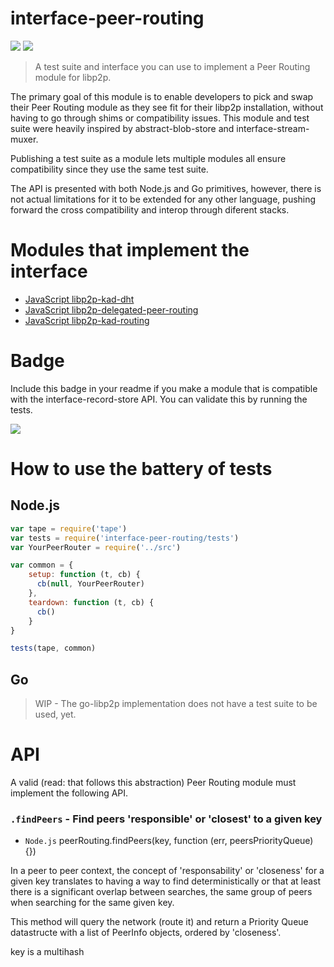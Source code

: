 interface-peer-routing
=====================

[![](https://img.shields.io/badge/made%20by-Protocol%20Labs-blue.svg?style=flat-square)](http://ipn.io) [![](https://img.shields.io/badge/freenode-%23ipfs-blue.svg?style=flat-square)](http://webchat.freenode.net/?channels=%23ipfs)

> A test suite and interface you can use to implement a Peer Routing module for libp2p.

The primary goal of this module is to enable developers to pick and swap their Peer Routing module as they see fit for their libp2p installation, without having to go through shims or compatibility issues. This module and test suite were heavily inspired by abstract-blob-store and interface-stream-muxer.

Publishing a test suite as a module lets multiple modules all ensure compatibility since they use the same test suite.

The API is presented with both Node.js and Go primitives, however, there is not actual limitations for it to be extended for any other language, pushing forward the cross compatibility and interop through diferent stacks.

# Modules that implement the interface

- [JavaScript libp2p-kad-dht](https://github.com/libp2p/js-libp2p-kad-dht)
- [JavaScript libp2p-delegated-peer-routing](https://github.com/libp2p/js-libp2p-delegated-peer-routing)
- [JavaScript libp2p-kad-routing](https://github.com/libp2p/js-libp2p-kad-routing)

# Badge

Include this badge in your readme if you make a module that is compatible with the interface-record-store API. You can validate this by running the tests.

![](https://raw.githubusercontent.com/libp2p/interface-peer-routing/master/img/badge.png)

# How to use the battery of tests

## Node.js

```javascript
var tape = require('tape')
var tests = require('interface-peer-routing/tests')
var YourPeerRouter = require('../src')

var common = {
    setup: function (t, cb) {
      cb(null, YourPeerRouter)
    },
    teardown: function (t, cb) {
      cb()
    }
}

tests(tape, common)
```

## Go

> WIP - The go-libp2p implementation does not have a test suite to be used, yet.

# API

A valid (read: that follows this abstraction) Peer Routing module must implement the following API.

### `.findPeers` - Find peers 'responsible' or 'closest' to a given key

- `Node.js` peerRouting.findPeers(key, function (err, peersPriorityQueue) {})

In a peer to peer context, the concept of 'responsability' or 'closeness' for a given key translates to having a way to find deterministically or that at least there is a significant overlap between searches, the same group of peers when searching for the same given key.

This method will query the network (route it) and return a Priority Queue datastructe with a list of PeerInfo objects, ordered by 'closeness'.

key is a multihash

